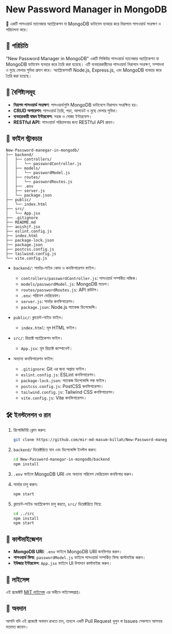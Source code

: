 # New Password Manager in MongoDB

🔐 একটি পাসওয়ার্ড ম্যানেজার অ্যাপ্লিকেশন যা MongoDB ডাটাবেস ব্যবহার করে নিরাপদে পাসওয়ার্ড সংরক্ষণ ও পরিচালনা করে।

## 📌 পরিচিতি

"New Password Manager in MongoDB" একটি সিকিউর পাসওয়ার্ড ম্যানেজার অ্যাপ্লিকেশন যা MongoDB ডাটাবেস ব্যবহার করে তৈরি করা হয়েছে। এটি ব্যবহারকারীদের পাসওয়ার্ড নিরাপদে সংরক্ষণ, সম্পাদনা ও মুছে ফেলার সুবিধা প্রদান করে। অ্যাপ্লিকেশনটি Node.js, Express.js, এবং MongoDB ব্যবহার করে তৈরি করা হয়েছে।
 
## 🚀 বৈশিষ্ট্যসমূহ

- **নিরাপদ পাসওয়ার্ড সংরক্ষণ**: পাসওয়ার্ডগুলি MongoDB ডাটাবেসে নিরাপদে সংরক্ষিত হয়।
- **CRUD অপারেশন**: পাসওয়ার্ড তৈরি, পড়া, আপডেট ও মুছে ফেলার সুবিধা।
- **ব্যবহারকারী বান্ধব ইন্টারফেস**: সহজ ও সোজা ইন্টারফেস।
- **RESTful API**: পাসওয়ার্ড পরিচালনার জন্য RESTful API প্রদান।

## 📂 ফাইল স্ট্রাকচার

```
New-Password-manegar-in-mongodb/
├── backend/
│   ├── controllers/
│   │   └── passwordController.js
│   ├── models/
│   │   └── passwordModel.js
│   ├── routes/
│   │   └── passwordRoutes.js
│   ├── .env
│   ├── server.js
│   └── package.json
├── public/
│   └── index.html
├── src/
│   └── App.jsx
├── .gitignore
├── README.md
├── aoishjf.jsx
├── eslint.config.js
├── index.html
├── package-lock.json
├── package.json
├── postcss.config.js
├── tailwind.config.js
└── vite.config.js
```

- `backend/`: সার্ভার-সাইড কোড ও কনফিগারেশন ফাইল।
  - `controllers/passwordController.js`: পাসওয়ার্ড সম্পর্কিত লজিক।
  - `models/passwordModel.js`: MongoDB মডেল।
  - `routes/passwordRoutes.js`: API রাউটস।
  - `.env`: পরিবেশ ভেরিয়েবল।
  - `server.js`: সার্ভার কনফিগারেশন।
  - `package.json`: Node.js প্যাকেজ ডিপেন্ডেন্সি।

- `public/`: ক্লায়েন্ট-সাইড ফাইল।
  - `index.html`: মূল HTML ফাইল।

- `src/`: রিয়্যাক্ট অ্যাপ্লিকেশন ফাইল।
  - `App.jsx`: মূল রিয়্যাক্ট কম্পোনেন্ট।

- অন্যান্য কনফিগারেশন ফাইল:
  - `.gitignore`: Git এর জন্য অগ্রাহ্য ফাইল।
  - `eslint.config.js`: ESLint কনফিগারেশন।
  - `package-lock.json`: প্যাকেজ ডিপেন্ডেন্সি লক ফাইল।
  - `postcss.config.js`: PostCSS কনফিগারেশন।
  - `tailwind.config.js`: Tailwind CSS কনফিগারেশন।
  - `vite.config.js`: Vite কনফিগারেশন।

## 🛠️ ইনস্টলেশন ও রান

1. রিপোজিটরি ক্লোন করুন:

   ```bash
   git clone https://github.com/mir-md-masum-billah/New-Password-manegar-in-mongodb.git
   ```

2. `backend/` ডিরেক্টরিতে যান এবং ডিপেন্ডেন্সি ইনস্টল করুন:

   ```bash
   cd New-Password-manegar-in-mongodb/backend
   npm install
   ```

3. `.env` ফাইলে MongoDB URI এবং অন্যান্য পরিবেশ ভেরিয়েবল কনফিগার করুন।

4. সার্ভার চালু করুন:

   ```bash
   npm start
   ```

5. ক্লায়েন্ট-সাইড অ্যাপ্লিকেশন চালু করতে, `src/` ডিরেক্টরিতে গিয়ে:

   ```bash
   cd ../src
   npm install
   npm start
   ```

## 🎨 কাস্টমাইজেশন

- **MongoDB URI**: `.env` ফাইলে MongoDB URI কনফিগার করুন।
- **পাসওয়ার্ড ফিল্ড**: `passwordModel.js` ফাইলে পাসওয়ার্ড সম্পর্কিত ফিল্ড কাস্টমাইজ করুন।
- **ইউজার ইন্টারফেস**: `App.jsx` ফাইলে UI উপাদান কাস্টমাইজ করুন।

## 📄 লাইসেন্স

এই প্রজেক্টটি [MIT লাইসেন্স](https://opensource.org/licenses/MIT) এর অধীনে লাইসেন্সপ্রাপ্ত।

## 📢 অবদান

আপনি যদি এই প্রজেক্টে অবদান রাখতে চান, তাহলে একটি Pull Request খুলুন বা Issues সেকশনে আপনার মতামত জানান।
